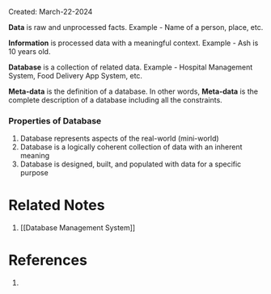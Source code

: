 Created: March-22-2024

**Data** is raw and unprocessed facts. Example - Name of a person, place, etc.

**Information** is processed data with a meaningful context. Example - Ash is 10 years old.

**Database** is a collection of related data. Example - Hospital Management System, Food Delivery App System, etc.

**Meta-data** is the definition of a database. In other words, **Meta-data** is the complete description of a database including all the constraints.
### Properties of Database

1. Database represents aspects of the real-world (mini-world)
2. Database is a logically coherent collection of data with an inherent meaning
3. Database is designed, built, and populated with data for a specific purpose
# Related Notes

1. [[Database Management System]]
# References

1. 